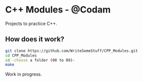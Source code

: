 # C++ Modules - @Codam
Projects to practice C++.

## How does it work?

```bash
git clone https://github.com/WriteSomeStuff/CPP_Modules.git
cd CPP_Modules
cd -choose a folder (00 to 09)-
make
```
Work in progress.
